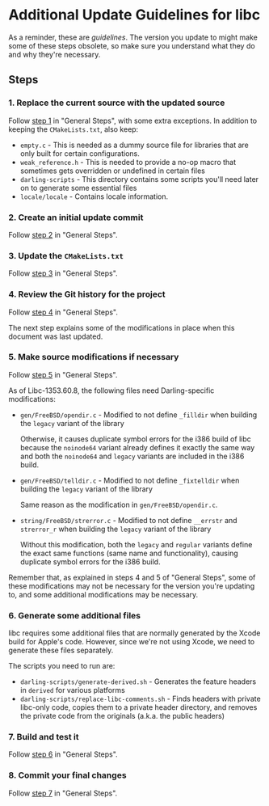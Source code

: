 # Additional Update Guidelines for libc

As a reminder, these are *guidelines*. The version you update to might make some of these steps obsolete, so make sure you understand what they do and why they're necessary.

## Steps

### 1. Replace the current source with the updated source

Follow [step 1](index.md#step-1) in "General Steps", with some extra exceptions. In addition to keeping the `CMakeLists.txt`, also keep:

  * `empty.c` - This is needed as a dummy source file for libraries that are only built for certain configurations.
  * `weak_reference.h` - This is needed to provide a no-op macro that sometimes gets overridden or undefined in certain files
  * `darling-scripts` - This directory contains some scripts you'll need later on to generate some essential files
  * `locale/locale` - Contains locale information. 

### 2. Create an initial update commit

Follow [step 2](index.md#step-2) in "General Steps".

### 3. Update the `CMakeLists.txt`

Follow [step 3](index.md#step-3) in "General Steps".

### 4. Review the Git history for the project

Follow [step 4](index.md#step-4) in "General Steps".

The next step explains some of the modifications in place when this document was last updated.

### 5. Make source modifications if necessary

Follow [step 5](index.md#step-5) in "General Steps".

As of Libc-1353.60.8, the following files need Darling-specific modifications:
  * `gen/FreeBSD/opendir.c` - Modified to not define `_filldir` when building the `legacy` variant of the library

    Otherwise, it causes duplicate symbol errors for the i386 build of libc because the `noinode64` variant already defines it exactly the same way and both the `noinode64` and `legacy` variants are included in the i386 build.
  * `gen/FreeBSD/telldir.c` - Modified to not define `_fixtelldir` when building the `legacy` variant of the library

    Same reason as the modification in `gen/FreeBSD/opendir.c`.
  * `string/FreeBSD/strerror.c` - Modified to not define `__errstr` and `strerror_r` when building the `legacy` variant of the library

    Without this modification, both the `legacy` and `regular` variants define the exact same functions (same name and functionality), causing duplicate symbol errors for the i386 build.

Remember that, as explained in steps 4 and 5 of "General Steps", some of these modifications may not be necessary for the version you're updating to, and some additional modifications may be necessary.

### 6. Generate some additional files

libc requires some additional files that are normally generated by the Xcode build for Apple's code. However, since we're not using Xcode, we need to generate these files separately.

The scripts you need to run are:

  * `darling-scripts/generate-derived.sh` - Generates the feature headers in `derived` for various platforms
  * `darling-scripts/replace-libc-comments.sh` - Finds headers with private libc-only code, copies them to a private header directory, and removes the private code from the originals (a.k.a. the public headers)

### 7. Build and test it

Follow [step 6](index.md#step-6) in "General Steps".

### 8. Commit your final changes

Follow [step 7](index.md#step-7) in "General Steps".

